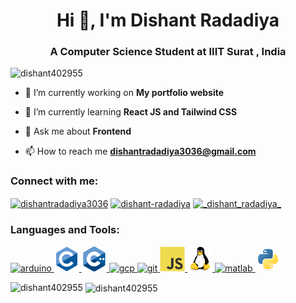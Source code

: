 <h1 align="center">Hi 👋, I'm Dishant Radadiya</h1>
<h3 align="center">A Computer Science Student at IIIT Surat , India</h3>

<p align="left"> <img src="https://komarev.com/ghpvc/?username=dishant402955&label=Profile%20views&color=0e75b6&style=flat" alt="dishant402955" /> </p>

- 🔭 I’m currently working on **My portfolio website**

- 🌱 I’m currently learning **React JS and Tailwind CSS**

- 💬 Ask me about **Frontend**

- 📫 How to reach me **dishantradadiya3036@gmail.com**

<h3 align="left">Connect with me:</h3>
<p align="left">
<a href="https://dev.to/dishantradadiya3036" target="blank"><img align="center" src="https://raw.githubusercontent.com/rahuldkjain/github-profile-readme-generator/master/src/images/icons/Social/devto.svg" alt="dishantradadiya3036" height="30" width="40" /></a>
<a href="https://linkedin.com/in/dishant-radadiya" target="blank"><img align="center" src="https://raw.githubusercontent.com/rahuldkjain/github-profile-readme-generator/master/src/images/icons/Social/linked-in-alt.svg" alt="dishant-radadiya" height="30" width="40" /></a>
<a href="https://instagram.com/_dishant_radadiya_" target="blank"><img align="center" src="https://raw.githubusercontent.com/rahuldkjain/github-profile-readme-generator/master/src/images/icons/Social/instagram.svg" alt="_dishant_radadiya_" height="30" width="40" /></a>
</p>

<h3 align="left">Languages and Tools:</h3>
<p align="left"> <a href="https://www.arduino.cc/" target="_blank" rel="noreferrer"> <img src="https://cdn.worldvectorlogo.com/logos/arduino-1.svg" alt="arduino" width="40" height="40"/> </a> <a href="https://www.cprogramming.com/" target="_blank" rel="noreferrer"> <img src="https://raw.githubusercontent.com/devicons/devicon/master/icons/c/c-original.svg" alt="c" width="40" height="40"/> </a> <a href="https://www.w3schools.com/cpp/" target="_blank" rel="noreferrer"> <img src="https://raw.githubusercontent.com/devicons/devicon/master/icons/cplusplus/cplusplus-original.svg" alt="cplusplus" width="40" height="40"/> </a> <a href="https://cloud.google.com" target="_blank" rel="noreferrer"> <img src="https://www.vectorlogo.zone/logos/google_cloud/google_cloud-icon.svg" alt="gcp" width="40" height="40"/> </a> <a href="https://git-scm.com/" target="_blank" rel="noreferrer"> <img src="https://www.vectorlogo.zone/logos/git-scm/git-scm-icon.svg" alt="git" width="40" height="40"/> </a> <a href="https://developer.mozilla.org/en-US/docs/Web/JavaScript" target="_blank" rel="noreferrer"> <img src="https://raw.githubusercontent.com/devicons/devicon/master/icons/javascript/javascript-original.svg" alt="javascript" width="40" height="40"/> </a> <a href="https://www.linux.org/" target="_blank" rel="noreferrer"> <img src="https://raw.githubusercontent.com/devicons/devicon/master/icons/linux/linux-original.svg" alt="linux" width="40" height="40"/> </a> <a href="https://www.mathworks.com/" target="_blank" rel="noreferrer"> <img src="https://upload.wikimedia.org/wikipedia/commons/2/21/Matlab_Logo.png" alt="matlab" width="40" height="40"/> </a> <a href="https://www.python.org" target="_blank" rel="noreferrer"> <img src="https://raw.githubusercontent.com/devicons/devicon/master/icons/python/python-original.svg" alt="python" width="40" height="40"/> </a> </p>

<p><img align="left" src="https://github-readme-stats.vercel.app/api/top-langs?username=dishant402955&show_icons=true&locale=en&layout=compact" alt="dishant402955" /></p>

<p>&nbsp;<img align="center" src="https://github-readme-stats.vercel.app/api?username=dishant402955&show_icons=true&locale=en" alt="dishant402955" /></p>


